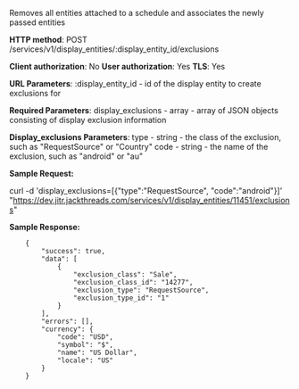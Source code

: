 Removes all entities attached to a schedule and associates the newly passed entities


**HTTP method**: POST /services/v1/display_entities/:display_entity_id/exclusions

**Client authorization**: No
**User authorization**: Yes
**TLS**: Yes


**URL Parameters**:
    :display_entity_id - id of the display entity to create exclusions for

**Required Parameters**:
    display_exclusions - array - array of JSON objects consisting of display exclusion information

**Display_exclusions Parameters**:
    type - string - the class of the exclusion, such as "RequestSource" or "Country"
    code - string - the name of the exclusion, such as "android" or "au"


**Sample Request:**

curl -d 'display_exclusions=[{"type":"RequestSource", "code":"android"}]' "https://dev.jitr.jackthreads.com/services/v1/display_entities/11451/exclusions" 


**Sample Response:**


        {
            "success": true,
            "data": [
                {
                    "exclusion_class": "Sale",
                    "exclusion_class_id": "14277",
                    "exclusion_type": "RequestSource",
                    "exclusion_type_id": "1"
                }
            ],
            "errors": [],
            "currency": {
                "code": "USD",
                "symbol": "$",
                "name": "US Dollar",
                "locale": "US"
            }
        }